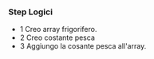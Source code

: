 ### Step Logici


- 1 Creo array frigorifero.
- 2 Creo costante pesca
- 3 Aggiungo la cosante pesca all'array.